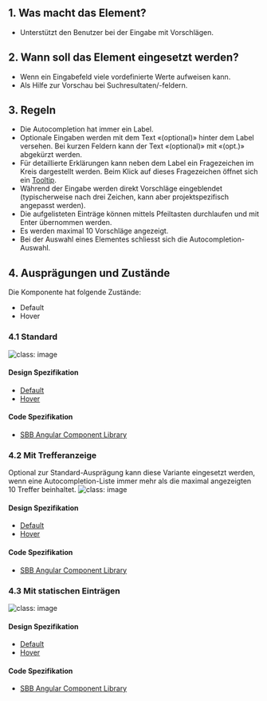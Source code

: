 ## 1. Was macht das Element? 
* Unterstützt den Benutzer bei der Eingabe mit Vorschlägen.

## 2. Wann soll das Element eingesetzt werden? 
* Wenn ein Eingabefeld viele vordefinierte Werte aufweisen kann.
* Als Hilfe zur Vorschau bei Suchresultaten/-feldern.

## 3. Regeln
* Die Autocompletion hat immer ein Label.
* Optionale Eingaben werden mit dem Text «(optional)» hinter dem Label versehen. Bei kurzen Feldern kann der Text «(optional)» mit «(opt.)» abgekürzt werden.
* Für detaillierte Erklärungen kann neben dem Label ein Fragezeichen im Kreis dargestellt werden. Beim Klick auf dieses Fragezeichen öffnet sich ein [Tooltip](https://digital.sbb.ch/de/webapps/components/tooltip).
* Während der Eingabe werden direkt Vorschläge eingeblendet (typischerweise nach drei Zeichen, kann aber projektspezifisch angepasst werden).
* Die aufgelisteten Einträge können mittels Pfeiltasten durchlaufen und mit Enter übernommen werden.
* Es werden maximal 10 Vorschläge angezeigt.
* Bei der Auswahl eines Elementes schliesst sich die Autocompletion-Auswahl.

## 4. Ausprägungen und Zustände
Die Komponente hat folgende Zustände:
* Default
* Hover

### 4.1 Standard
![](https://raw.githubusercontent.com/sbb-design-systems/sbb-design-system/master/webapp/components/autocompletion/images/autocompletion_default.png 'class: image')

#### Design Spezifikation
*   [Default](https://sbb.invisionapp.com/d/#/console/17140415/383359152/inspect)
*   [Hover](https://sbb.invisionapp.com/d/#/console/17140415/383359153/inspect)

#### Code Spezifikation
* [SBB Angular Component Library](https://sbb-angular.app.sbb.ch/latest/business/components/autocomplete)

### 4.2 Mit Trefferanzeige
Optional zur Standard-Ausprägung kann diese Variante eingesetzt werden, wenn eine Autocompletion-Liste immer mehr als die maximal angezeigten 10 Treffer beinhaltet.
![](https://raw.githubusercontent.com/sbb-design-systems/sbb-design-system/master/webapp/components/autocompletion/images/autocompletion_overflow.png 'class: image')

#### Design Spezifikation
*   [Default](https://sbb.invisionapp.com/d/main#/console/17140415/355318376/inspect)
*   [Hover](https://sbb.invisionapp.com/d/main#/console/17140415/355318377/inspect)

#### Code Spezifikation
* [SBB Angular Component Library](https://sbb-angular.app.sbb.ch/latest/business/components/autocomplete)

### 4.3 Mit statischen Einträgen
![](https://raw.githubusercontent.com/sbb-design-systems/sbb-design-system/master/webapp/components/autocompletion/images/autocompletion_static.png 'class: image')

#### Design Spezifikation
* [Default](https://sbb.invisionapp.com/d/main#/console/17140415/355318378/inspect)
* [Hover](https://sbb.invisionapp.com/d/main#/console/17140415/355318379/inspect)

#### Code Spezifikation
* [SBB Angular Component Library](https://sbb-angular.app.sbb.ch/latest/business/components/autocomplete)